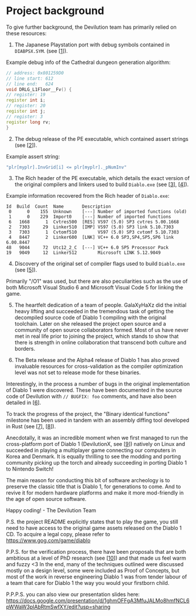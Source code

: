 # Project background

To give further background, the Devilution team has primarily relied on these resources:

1. The Japanese Playstation port with debug symbols contained in `DIABPSX.SYM`. (see [[1]]).

Example debug info of the Cathedral dungeon generation algorithm:

```cpp
// address: 0x801259D0
// line start: 612
// line end:   624
void DRLG_L1Floor__Fv() {
// register: 19
register int i;
// register: 20
register int j;
// register: 3
register long rv;
}
```

2. The debug release of the PE executable, which contained assert strings (see [[2]]).

Example assert string:

```cpp
"plr[myplr].InvGrid[i] <= plr[myplr]._pNumInv"
```

3. The Rich header of the PE executable, which details the exact version of the original compilers and linkers used to build `Diablo.exe` (see [[3]], [[4]]).

Example information recovered from the Rich header of `Diablo.exe`:

```
Id  Build  Count  Name       Description
 0      0    155  Unknown    [---] Number of imported functions (old)
 1      0    229  Import0    [---] Number of imported functions
 6   1668      1  Cvtres500  [RES] VS97 (5.0) SP3 cvtres 5.00.1668
 2   7303     29  Linker510  [IMP] VS97 (5.0) SP3 link 5.10.7303
 3   7303      1  Cvtomf510        VS97 (5.0) SP3 cvtomf 5.10.7303
 4   8447      2  Linker600  [LNK] VC++ 6.0 SP3,SP4,SP5,SP6 link 6.00.8447
48   9044     72  Utc12_2_C  [---] VC++ 6.0 SP5 Processor Pack
19   9049     12  Linker512        Microsoft LINK 5.12.9049
```

4. Discovery of the original set of compiler flags used to build `Diablo.exe` (see [[5]]).

Primarily "/O1" was used, but there are also peculiarities such as the use of both Microsoft Visual Studio 6 and Microsoft Visual Code 5 for linking the game.

5. The heartfelt dedication of a team of people. GalaXyHaXz did the initial heavy lifting and succeeded in the tremendous task of getting the decompiled source code of Diablo 1 compiling with the original toolchain. Later on she released the project open source and a community of open source collaborators formed. Most of us have never met in real life prior to joining the project, which stands to show that there is strength in online collaboration that transcend both culture and borders.

6. The Beta release and the Alpha4 release of Diablo 1 has also proved invaluable resources for cross-validation as the compiler optimization level was not set to release mode for these binaries.

Interestingly, in the process a number of bugs in the original implementation of Diablo 1 were discovered. These have been documented in the source code of Devilution with `// BUGFIX: foo` comments, and have also been detailed in [[6]].

To track the progress of the project, the "Binary identical functions" milestone has been used in tandem with an assembly diffing tool developed in Rust (see [[7]], [[8]]).

Anecdotally, it was an incredible moment when we first managed to run the cross-platform port of Diablo 1 (DevilutionX, see [[9]]) natively on Linux and succeeded in playing a multiplayer game connecting our computers in Korea and Denmark. It is equally thrilling to see the modding and porting community picking up the torch and already succeeding in porting Diablo 1 to Nintendo Switch!

The main reason for conducting this bit of software archeology is to preserve the classic title that is Diablo 1, for generations to come. And to revive it for modern hardware platforms and make it more mod-friendly in the age of open source software.

Happy coding! - The Devilution Team

P.S. the project README explicitly states that to play the game, you still need to have access to the original game assets released on the Diablo 1 CD. To acquire a legal copy, please refer to https://www.gog.com/game/diablo

P.P.S. for the verification process, there have been proposals that are both ambitious at a level of PhD research (see [[10]]) and that made us feel warm and fuzzy <3 In the end, many of the techniques outlined were discussed mostly on a design level, some were included as Proof of Concepts, but most of the work in reverse engineering Diablo 1 was from tender labour of a team that care for Diablo 1 the way you would your firstborn child.

P.P.P.S. you can also view our presentation slides here: https://docs.google.com/presentation/d/1ghmOFFgA3MfuJALMo8hmfNCL6pWWaW3plAbRtmSwfXY/edit?usp=sharing

[1]: https://github.com/diasurgical/scalpel/blob/master/psx/_dump_/_dump_merge_c_src_/diabpsx/source/drlg_l1.cpp

[2]: https://web.archive.org/web/20191129090736/diablo1.se/notes/debug.html

[3]: https://github.com/diasurgical/devilution/issues/111#issuecomment-426059660

[4]: http://bytepointer.com/articles/the_microsoft_rich_header.htm

[5]: https://github.com/diasurgical/devilution/issues/111

[6]: https://github.com/diasurgical/devilution/issues/64

[7]: https://github.com/diasurgical/devilution/milestone/3

[8]: https://github.com/diasurgical/devilution-comparer

[9]: https://github.com/diasurgical/devilutionX

[10]: https://github.com/diasurgical/devilution/issues/171
